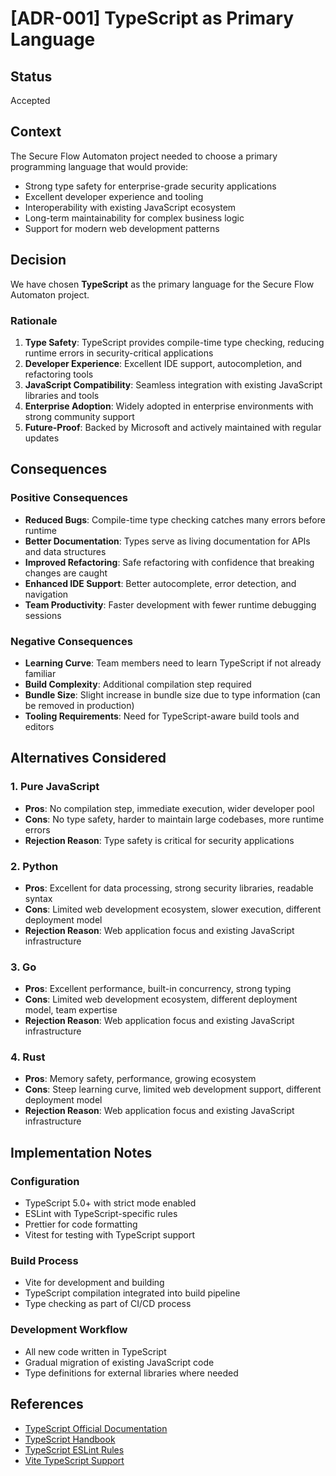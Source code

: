 # [ADR-001] TypeScript as Primary Language

## Status
Accepted

## Context
The Secure Flow Automaton project needed to choose a primary programming language that would provide:
- Strong type safety for enterprise-grade security applications
- Excellent developer experience and tooling
- Interoperability with existing JavaScript ecosystem
- Long-term maintainability for complex business logic
- Support for modern web development patterns

## Decision
We have chosen **TypeScript** as the primary language for the Secure Flow Automaton project.

### Rationale
1. **Type Safety**: TypeScript provides compile-time type checking, reducing runtime errors in security-critical applications
2. **Developer Experience**: Excellent IDE support, autocompletion, and refactoring tools
3. **JavaScript Compatibility**: Seamless integration with existing JavaScript libraries and tools
4. **Enterprise Adoption**: Widely adopted in enterprise environments with strong community support
5. **Future-Proof**: Backed by Microsoft and actively maintained with regular updates

## Consequences

### Positive Consequences
- **Reduced Bugs**: Compile-time type checking catches many errors before runtime
- **Better Documentation**: Types serve as living documentation for APIs and data structures
- **Improved Refactoring**: Safe refactoring with confidence that breaking changes are caught
- **Enhanced IDE Support**: Better autocomplete, error detection, and navigation
- **Team Productivity**: Faster development with fewer runtime debugging sessions

### Negative Consequences
- **Learning Curve**: Team members need to learn TypeScript if not already familiar
- **Build Complexity**: Additional compilation step required
- **Bundle Size**: Slight increase in bundle size due to type information (can be removed in production)
- **Tooling Requirements**: Need for TypeScript-aware build tools and editors

## Alternatives Considered

### 1. Pure JavaScript
- **Pros**: No compilation step, immediate execution, wider developer pool
- **Cons**: No type safety, harder to maintain large codebases, more runtime errors
- **Rejection Reason**: Type safety is critical for security applications

### 2. Python
- **Pros**: Excellent for data processing, strong security libraries, readable syntax
- **Cons**: Limited web development ecosystem, slower execution, different deployment model
- **Rejection Reason**: Web application focus and existing JavaScript infrastructure

### 3. Go
- **Pros**: Excellent performance, built-in concurrency, strong typing
- **Cons**: Limited web development ecosystem, different deployment model, team expertise
- **Rejection Reason**: Web application focus and existing JavaScript infrastructure

### 4. Rust
- **Pros**: Memory safety, performance, growing ecosystem
- **Cons**: Steep learning curve, limited web development support, different deployment model
- **Rejection Reason**: Web application focus and existing JavaScript infrastructure

## Implementation Notes

### Configuration
- TypeScript 5.0+ with strict mode enabled
- ESLint with TypeScript-specific rules
- Prettier for code formatting
- Vitest for testing with TypeScript support

### Build Process
- Vite for development and building
- TypeScript compilation integrated into build pipeline
- Type checking as part of CI/CD process

### Development Workflow
- All new code written in TypeScript
- Gradual migration of existing JavaScript code
- Type definitions for external libraries where needed

## References

- [TypeScript Official Documentation](https://www.typescriptlang.org/)
- [TypeScript Handbook](https://www.typescriptlang.org/docs/)
- [TypeScript ESLint Rules](https://typescript-eslint.io/)
- [Vite TypeScript Support](https://vitejs.dev/guide/features.html#typescript)
